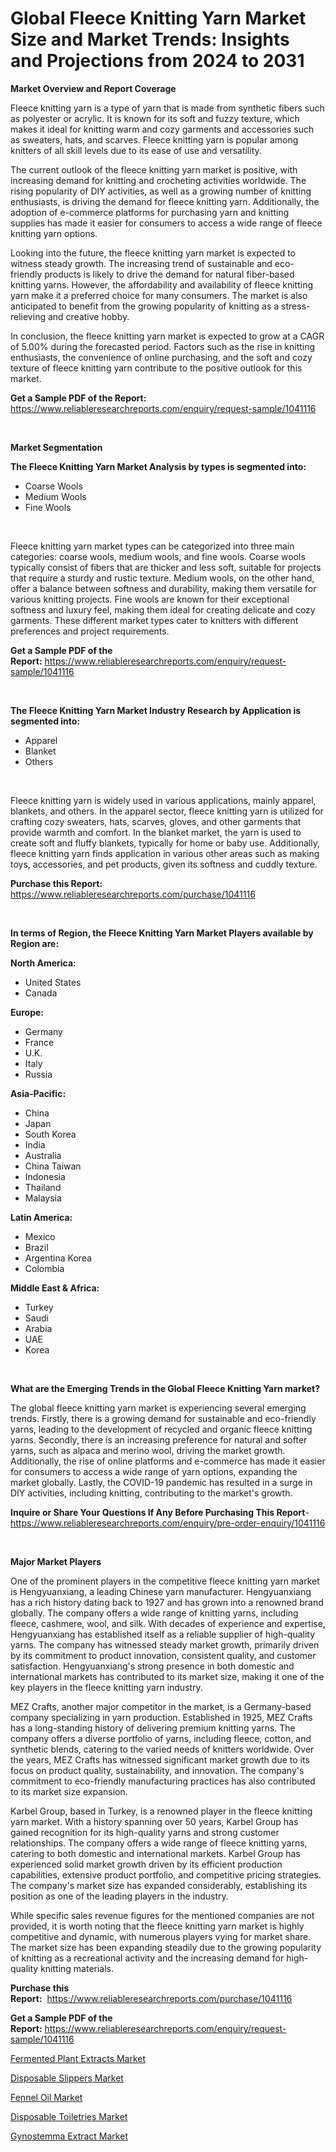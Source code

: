 <p><h1>Global Fleece Knitting Yarn Market Size and Market Trends: Insights and Projections from 2024 to 2031</h1></p><p><strong>Market Overview and Report Coverage</strong></p>
<p><p>Fleece knitting yarn is a type of yarn that is made from synthetic fibers such as polyester or acrylic. It is known for its soft and fuzzy texture, which makes it ideal for knitting warm and cozy garments and accessories such as sweaters, hats, and scarves. Fleece knitting yarn is popular among knitters of all skill levels due to its ease of use and versatility.</p><p>The current outlook of the fleece knitting yarn market is positive, with increasing demand for knitting and crocheting activities worldwide. The rising popularity of DIY activities, as well as a growing number of knitting enthusiasts, is driving the demand for fleece knitting yarn. Additionally, the adoption of e-commerce platforms for purchasing yarn and knitting supplies has made it easier for consumers to access a wide range of fleece knitting yarn options.</p><p>Looking into the future, the fleece knitting yarn market is expected to witness steady growth. The increasing trend of sustainable and eco-friendly products is likely to drive the demand for natural fiber-based knitting yarns. However, the affordability and availability of fleece knitting yarn make it a preferred choice for many consumers. The market is also anticipated to benefit from the growing popularity of knitting as a stress-relieving and creative hobby.</p><p>In conclusion, the fleece knitting yarn market is expected to grow at a CAGR of 5.00% during the forecasted period. Factors such as the rise in knitting enthusiasts, the convenience of online purchasing, and the soft and cozy texture of fleece knitting yarn contribute to the positive outlook for this market.</p></p>
<p><strong>Get a Sample PDF of the Report:</strong> <a href="https://www.reliableresearchreports.com/enquiry/request-sample/1041116">https://www.reliableresearchreports.com/enquiry/request-sample/1041116</a></p>
<p>&nbsp;</p>
<p><strong>Market Segmentation</strong></p>
<p><strong>The Fleece Knitting Yarn Market Analysis by types is segmented into:</strong></p>
<p><ul><li>Coarse Wools</li><li>Medium Wools</li><li>Fine Wools</li></ul></p>
<p>&nbsp;</p>
<p><p>Fleece knitting yarn market types can be categorized into three main categories: coarse wools, medium wools, and fine wools. Coarse wools typically consist of fibers that are thicker and less soft, suitable for projects that require a sturdy and rustic texture. Medium wools, on the other hand, offer a balance between softness and durability, making them versatile for various knitting projects. Fine wools are known for their exceptional softness and luxury feel, making them ideal for creating delicate and cozy garments. These different market types cater to knitters with different preferences and project requirements.</p></p>
<p><strong>Get a Sample PDF of the Report:</strong>&nbsp;<a href="https://www.reliableresearchreports.com/enquiry/request-sample/1041116">https://www.reliableresearchreports.com/enquiry/request-sample/1041116</a></p>
<p>&nbsp;</p>
<p><strong>The Fleece Knitting Yarn Market Industry Research by Application is segmented into:</strong></p>
<p><ul><li>Apparel</li><li>Blanket</li><li>Others</li></ul></p>
<p>&nbsp;</p>
<p><p>Fleece knitting yarn is widely used in various applications, mainly apparel, blankets, and others. In the apparel sector, fleece knitting yarn is utilized for crafting cozy sweaters, hats, scarves, gloves, and other garments that provide warmth and comfort. In the blanket market, the yarn is used to create soft and fluffy blankets, typically for home or baby use. Additionally, fleece knitting yarn finds application in various other areas such as making toys, accessories, and pet products, given its softness and cuddly texture.</p></p>
<p><strong>Purchase this Report:</strong>&nbsp; <a href="https://www.reliableresearchreports.com/purchase/1041116">https://www.reliableresearchreports.com/purchase/1041116</a></p>
<p>&nbsp;</p>
<p><strong>In terms of Region, the Fleece Knitting Yarn Market Players available by Region are:</strong></p>
<p>
    <p> <strong> North America: </strong>
        <ul>
            <li>United States</li>
            <li>Canada</li>
        </ul>
        </p> 
    <p> <strong> Europe: </strong>
        <ul>
            <li>Germany</li>
            <li>France</li>
            <li>U.K.</li>
            <li>Italy</li>
            <li>Russia</li>
        </ul>
        </p> 
    <p> <strong> Asia-Pacific: </strong>
        <ul>
            <li>China</li>
            <li>Japan</li>
            <li>South Korea</li>
            <li>India</li>
            <li>Australia</li>
            <li>China Taiwan</li>
            <li>Indonesia</li>
            <li>Thailand</li>
            <li>Malaysia</li>
        </ul>
        </p> 
    <p> <strong> Latin America: </strong>
        <ul>
            <li>Mexico</li>
            <li>Brazil</li>
            <li>Argentina Korea</li>
            <li>Colombia</li>
        </ul>
        </p> 
    <p> <strong> Middle East & Africa: </strong>
        <ul>
            <li>Turkey</li>
            <li>Saudi</li>
            <li>Arabia</li>
            <li>UAE</li>
            <li>Korea</li>
        </ul>
    </p>
    </p>
<p>&nbsp;</p>
<p><strong>What are the Emerging Trends in the Global Fleece Knitting Yarn market?</strong></p>
<p><p>The global fleece knitting yarn market is experiencing several emerging trends. Firstly, there is a growing demand for sustainable and eco-friendly yarns, leading to the development of recycled and organic fleece knitting yarns. Secondly, there is an increasing preference for natural and softer yarns, such as alpaca and merino wool, driving the market growth. Additionally, the rise of online platforms and e-commerce has made it easier for consumers to access a wide range of yarn options, expanding the market globally. Lastly, the COVID-19 pandemic has resulted in a surge in DIY activities, including knitting, contributing to the market's growth.</p></p>
<p><strong>Inquire or Share Your Questions If Any Before Purchasing This Report</strong>- <a href="https://www.reliableresearchreports.com/enquiry/pre-order-enquiry/1041116">https://www.reliableresearchreports.com/enquiry/pre-order-enquiry/1041116</a></p>
<p>&nbsp;</p>
<p><strong>Major Market Players</strong></p>
<p><p>One of the prominent players in the competitive fleece knitting yarn market is Hengyuanxiang, a leading Chinese yarn manufacturer. Hengyuanxiang has a rich history dating back to 1927 and has grown into a renowned brand globally. The company offers a wide range of knitting yarns, including fleece, cashmere, wool, and silk. With decades of experience and expertise, Hengyuanxiang has established itself as a reliable supplier of high-quality yarns. The company has witnessed steady market growth, primarily driven by its commitment to product innovation, consistent quality, and customer satisfaction. Hengyuanxiang's strong presence in both domestic and international markets has contributed to its market size, making it one of the key players in the fleece knitting yarn industry.</p><p>MEZ Crafts, another major competitor in the market, is a Germany-based company specializing in yarn production. Established in 1925, MEZ Crafts has a long-standing history of delivering premium knitting yarns. The company offers a diverse portfolio of yarns, including fleece, cotton, and synthetic blends, catering to the varied needs of knitters worldwide. Over the years, MEZ Crafts has witnessed significant market growth due to its focus on product quality, sustainability, and innovation. The company's commitment to eco-friendly manufacturing practices has also contributed to its market size expansion.</p><p>Karbel Group, based in Turkey, is a renowned player in the fleece knitting yarn market. With a history spanning over 50 years, Karbel Group has gained recognition for its high-quality yarns and strong customer relationships. The company offers a wide range of fleece knitting yarns, catering to both domestic and international markets. Karbel Group has experienced solid market growth driven by its efficient production capabilities, extensive product portfolio, and competitive pricing strategies. The company's market size has expanded considerably, establishing its position as one of the leading players in the industry.</p><p>While specific sales revenue figures for the mentioned companies are not provided, it is worth noting that the fleece knitting yarn market is highly competitive and dynamic, with numerous players vying for market share. The market size has been expanding steadily due to the growing popularity of knitting as a recreational activity and the increasing demand for high-quality knitting materials.</p></p>
<p><strong>Purchase this Report:</strong>&nbsp;&nbsp;<a href="https://www.reliableresearchreports.com/purchase/1041116">https://www.reliableresearchreports.com/purchase/1041116</a></p>
<p></p>
<p><strong>Get a Sample PDF of the Report:</strong>&nbsp;<a href="https://www.reliableresearchreports.com/enquiry/request-sample/1041116">https://www.reliableresearchreports.com/enquiry/request-sample/1041116</a></p>
<p><p><a href="https://www.linkedin.com/pulse/fermented-plant-extracts-market-research-report-unlocks-analysis-ci4uc/">Fermented Plant Extracts Market</a></p><p><a href="https://github.com/FassouRP/Market-Research-Report-List-2/blob/main/disposable-slippers-market.md">Disposable Slippers Market</a></p><p><a href="https://www.linkedin.com/pulse/fennel-oil-market-size-share-global-analysis-report-2023-renvc/">Fennel Oil Market</a></p><p><a href="https://github.com/ashepherd82/Market-Research-Report-List-2/blob/main/disposable-toiletries-market.md">Disposable Toiletries Market</a></p><p><a href="https://www.linkedin.com/pulse/gynostemma-extract-market-insights-players-forecast-till-zmspc/">Gynostemma Extract Market</a></p></p>